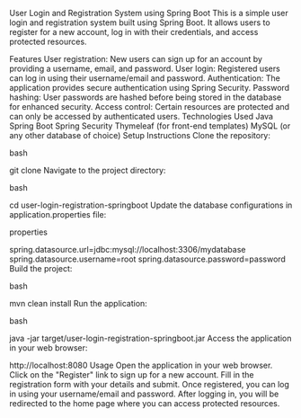 User Login and Registration System using Spring Boot
This is a simple user login and registration system built using Spring Boot. It allows users to register for a new account, log in with their credentials, and access protected resources.

Features
User registration: New users can sign up for an account by providing a username, email, and password.
User login: Registered users can log in using their username/email and password.
Authentication: The application provides secure authentication using Spring Security.
Password hashing: User passwords are hashed before being stored in the database for enhanced security.
Access control: Certain resources are protected and can only be accessed by authenticated users.
Technologies Used
Java
Spring Boot
Spring Security
Thymeleaf (for front-end templates)
MySQL (or any other database of choice)
Setup Instructions
Clone the repository:

bash

git clone <repository-url>
Navigate to the project directory:

bash

cd user-login-registration-springboot
Update the database configurations in application.properties file:

properties

spring.datasource.url=jdbc:mysql://localhost:3306/mydatabase
spring.datasource.username=root
spring.datasource.password=password
Build the project:

bash

mvn clean install
Run the application:

bash

java -jar target/user-login-registration-springboot.jar
Access the application in your web browser:


http://localhost:8080
Usage
Open the application in your web browser.
Click on the "Register" link to sign up for a new account.
Fill in the registration form with your details and submit.
Once registered, you can log in using your username/email and password.
After logging in, you will be redirected to the home page where you can access protected resources.
